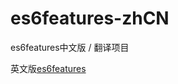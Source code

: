 # es6features-zhCN
es6features中文版 / 翻译项目

英文版[es6features](https://github.com/lukehoban/es6features)
